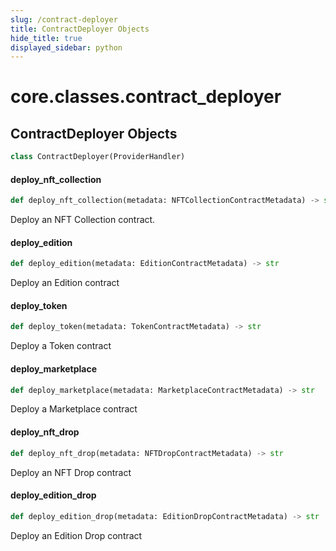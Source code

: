 ```yaml
---
slug: /contract-deployer
title: ContractDeployer Objects
hide_title: true
displayed_sidebar: python
---
```


<a id="core.classes.contract_deployer"></a>

# core.classes.contract_deployer

<a id="core.classes.contract_deployer.ContractDeployer"></a>

## ContractDeployer Objects

```python
class ContractDeployer(ProviderHandler)
```

<a id="core.classes.contract_deployer.ContractDeployer.deploy_nft_collection"></a>

#### deploy_nft_collection

```python
def deploy_nft_collection(metadata: NFTCollectionContractMetadata) -> str
```

Deploy an NFT Collection contract.

<a id="core.classes.contract_deployer.ContractDeployer.deploy_edition"></a>

#### deploy_edition

```python
def deploy_edition(metadata: EditionContractMetadata) -> str
```

Deploy an Edition contract

<a id="core.classes.contract_deployer.ContractDeployer.deploy_token"></a>

#### deploy_token

```python
def deploy_token(metadata: TokenContractMetadata) -> str
```

Deploy a Token contract

<a id="core.classes.contract_deployer.ContractDeployer.deploy_marketplace"></a>

#### deploy_marketplace

```python
def deploy_marketplace(metadata: MarketplaceContractMetadata) -> str
```

Deploy a Marketplace contract

<a id="core.classes.contract_deployer.ContractDeployer.deploy_nft_drop"></a>

#### deploy_nft_drop

```python
def deploy_nft_drop(metadata: NFTDropContractMetadata) -> str
```

Deploy an NFT Drop contract

<a id="core.classes.contract_deployer.ContractDeployer.deploy_edition_drop"></a>

#### deploy_edition_drop

```python
def deploy_edition_drop(metadata: EditionDropContractMetadata) -> str
```

Deploy an Edition Drop contract
